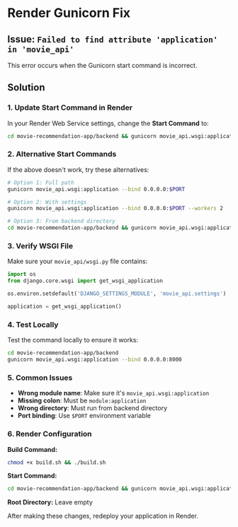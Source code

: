 # Render Gunicorn Fix

## Issue: `Failed to find attribute 'application' in 'movie_api'`

This error occurs when the Gunicorn start command is incorrect.

## Solution

### 1. Update Start Command in Render

In your Render Web Service settings, change the **Start Command** to:

```bash
cd movie-recommendation-app/backend && gunicorn movie_api.wsgi:application
```

### 2. Alternative Start Commands

If the above doesn't work, try these alternatives:

```bash
# Option 1: Full path
gunicorn movie_api.wsgi:application --bind 0.0.0.0:$PORT

# Option 2: With settings
gunicorn movie_api.wsgi:application --bind 0.0.0.0:$PORT --workers 2

# Option 3: From backend directory
cd movie-recommendation-app/backend && gunicorn movie_api.wsgi:application --bind 0.0.0.0:$PORT
```

### 3. Verify WSGI File

Make sure your `movie_api/wsgi.py` file contains:

```python
import os
from django.core.wsgi import get_wsgi_application

os.environ.setdefault('DJANGO_SETTINGS_MODULE', 'movie_api.settings')

application = get_wsgi_application()
```

### 4. Test Locally

Test the command locally to ensure it works:

```bash
cd movie-recommendation-app/backend
gunicorn movie_api.wsgi:application --bind 0.0.0.0:8000
```

### 5. Common Issues

- **Wrong module name**: Make sure it's `movie_api.wsgi:application`
- **Missing colon**: Must be `module:application`
- **Wrong directory**: Must run from backend directory
- **Port binding**: Use `$PORT` environment variable

### 6. Render Configuration

**Build Command:**
```bash
chmod +x build.sh && ./build.sh
```

**Start Command:**
```bash
cd movie-recommendation-app/backend && gunicorn movie_api.wsgi:application
```

**Root Directory:** Leave empty

After making these changes, redeploy your application in Render. 